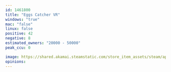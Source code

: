 ```yaml
---
id: 1461800
title: "Eggs Catcher VR"
windows: "true"
mac: "false"
linux: false
positive: 42
negative: 8
estimated_owners: "20000 - 50000"
peak_ccu: 0

image: https://shared.akamai.steamstatic.com/store_item_assets/steam/apps/1461800/header.jpg?t=1631012070
opinions:
---
```


